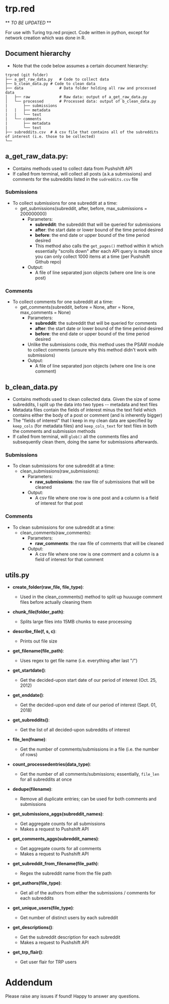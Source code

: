 # trp.red

 ** *TO BE UPDATED* **
 
For use with Turing trp.red project. Code written in python, except for network creation which was done in R.

## Document hierarchy
* Note that the code below assumes a certain document hierarchy:
```
trpred (git folder)
├── a_get_raw_data.py	# Code to collect data
├── b_clean_data.py	# Code to clean data
├── data               	# Data folder holding all raw and processed data
│   ├── raw         	# Raw data: output of a_get_raw_data.py
│   └── processed       # Processed data: output of b_clean_data.py
|       ├── submissions
|	|   ├── metadata
|	|   └── text
|	└── comments
|	    ├── metadata
|	    └── text
├── subreddits.csv	# A csv file that contains all of the subreddits of interest (i.e. those to be collected)
└── 
```

## a_get_raw_data.py:
* Contains methods used to collect data from Pushshift API
* If called from terminal, will collect all posts (a.k.a submissions) and comments for the subreddits listed in the `sudreddits.csv` file
### Submissions 
* To collect submissions for one subreddit at a time:
	*  get_submissions(subreddit, after, before, max_submissions = 200000000)
		* Parameters:
			* **subreddit**: the subreddit that will be queried for submissions
			* **after**: the start date or lower bound of the time period desired
			* **before**: the end date or upper bound of the time period desired 
			* This method also calls the `get_pages()` method within it which essentially "scrolls down" after each API query is made since you can only collect 1000 items at a time (per Pushshift Github repo)
		* Output:
			* A file of line separated json objects (where one line is one post)
### Comments		
* To collect comments for one subreddit at a time:
	* get_comments(subreddit, before = None, after = None, max_comments = None)
		* Parameters: 
			* **subreddit**: the subreddit that will be queried for comments
			* **after**: the start date or lower bound of the time period desired
			* **before**: the end date or upper bound of the time period desired 
		* Unlike the submissions code, this method uses the PSAW module to collect comments (unsure why this method didn't work with submissions)		
		* Output:
			* A file of line separated json objects (where one line is one comment)	
			
## b_clean_data.py
* Contains methods used to clean collected data. Given the size of some subreddits, I split up the data into two types -- metadata and text files
* Metadata files contain the fields of interest minus the text field which contains either the body of a post or comment (and is inherently bigger)
* The "fields of interest" that I keep in my clean data are specified by `keep_cols` (for metadata files) and `keep_cols_text` for text files in both the comments and submission methods
* If called from terminal, will `glob()` all the comments files and subsequently clean them, doing the same for submissions afterwards.  
### Submissions
* To clean submissions for one subreddit at a time:
	* clean_submissions(raw_submissions):
		* Parameters:
			* **raw_submissions**: the raw file of submissions that will be cleaned
		* Output:
			* A csv file where one row is one post and a column is a field of interest for that post
### Comments
* To clean submissions for one subreddit at a time:
	* clean_comments(raw_comments):
		* Parameters:
			* **raw_comments**: the raw file of comments that will be cleaned
		* Output:
			* A csv file where one row is one comment and a column is a field of interest for that comment

## utils.py
* **create_folder(raw_file, file_type)**:
	* Used in the clean_comments() method to split up huuuuge comment files before actually cleaning them
	
* **chunk_file(folder_path)**:
	* Splits large files into 15MB chunks to ease processing

* **describe_file(f, s, c)**:
	* Prints out file size

* **get_filename(file_path)**:
	* Uses regex to get file name (i.e. everything after last "/")

* **get_startdate()**:
	* Get the decided-upon start date of our period of interest (Oct. 25, 2012)

* **get_enddate()**:
	* Get the decided-upon end date of our period of interest (Sept. 01, 2018)

* **get_subreddits()**:
	* Get the list of all decided-upon subreddits of interest 

* **file_len(fname)**:
	* Get the number of comments/submissions in a file (i.e. the number of rows)

* **count_processedentries(data_type)**:
	* Get the number of all comments/submissions; essentially, `file_len` for all subreddits at once

* **dedupe(filename)**:
	* Remove all duplicate entries; can be used for both comments and submissions

* **get_submissions_aggs(subreddit_names)**:
	* Get aggregate counts for all submissions
	* Makes a request to Pushshift API

* **get_comments_aggs(subreddit_names)**:
	* Get aggregate counts for all comments
	* Makes a request to Pushshift API

* **get_subreddit_from_filename(file_path)**:
	* Regex the subreddit name from the file path

* **get_authors(file_type)**:
	* Get all of the authors from either the submissions / comments for each subreddits

* **get_unique_users(file_type)**:
	* Get number of distinct users by each subreddit

* **get_descriptions()**:
	* Get the subreddit description for each subreddit
	* Makes a request to Pushshift API

* **get_trp_flair()**:
	* Get user flair for TRP users

# Addendum

Please raise any issues if found! Happy to answer any questions.
